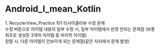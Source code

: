 # Android_I_mean_Kotlin
<span>
1. RecyclerView_Practice 101 리사이클러뷰 수정 문제 <br/>
   수정 버튼으로 아이템 내용의 일부 수정 시, 일부 아이템에서 반영 안되는 문제점 (보통 최초로 생성된 3개의 아이템 중 마지막 아이템)<br/>
   정렬 시, 다른 아이템이 안보이게 되는 문제점(같은 자리에서 문제 발생)<br/>
